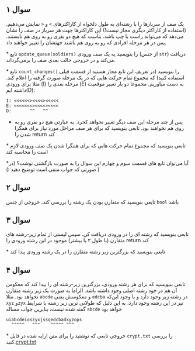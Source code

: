 ## سوال ۱ 
یک صف از سربازها را با رشته‌ای به طول دلخواه از کاراکتر‌های `>` و `<` نمایش می‌دهیم.
(استفاده از کاراکتر دیگری مجاز نیست!) این کاراکتر‌ها جهت هر سرباز 
 در صف را نشان می‌دهد که می‌تواند راست یا چپ باشد. بناست که هیچ دو نفری رو به روی هم
 نایستند. پس در هر مرحله افرادی که رو به روی هم باشند جهتشان را تغییر خواهند داد. 
 
*‌ تابع `update_queue(soldiers)` را بنویسید یه یک صف ورودی (از جنس `str`) دریافت می‌کند و 
 در خروجی حالت بعدی صف را بر‌می‌گرداند. 
 
 *‌ تابع `count_changes()` را بنویسید (در تعریف این تابع مجاز هستید از 
 قسمت قبلی استفاده کنید) که مجموع تمام حرکت هایی که در یک مرحله صورت گرفته را اعلام کند. مثلا برای ورودی (I) مرحله بعدی را (E) به دست میاوریم. مجموعا دو بار تغییر موقعیت داشته ایم(D): 
 
```
I: <<<<<<><<<<><<<<<
E: <<<<<<<><<<<><<<<
D:       ^^   ^^  
```

* پس از چند مرحله این صف دیگر تغییر نخواهد کحرد. به عبارتی هیچ دو نفری رو
به روی هم نخواهند بود. تابغی بنویسید که برای هر صف مراحل مورد نیاز برای همگرا شدن را return کند

*‌ تابعی بنویسید که مجموع تمام حرکت هایی که برای همگرا شدن یک صف ورودی لازم است را محاسبه کند 

*‌آیا می‌توان تابع های قسمت سوم و چهارم این سوال را به صورت بازگشتی نوشت؟ (در صورتی که جواب منفی است توضیخ دهید :)‌ ) 

## سوال ۲
تابعی بنویسید که متقارن بودن یک رشته را بررسی کند. خروجی از جنس `bool` باشد

## سوال ۳
تابعی بنویسید که رشته ای را در ورودی دریافت کن. سپس لیستی از تمام زیر-رشته 
های متقارن (با طول ۲ یا بیشتر) موجود در این رشته ورودی را return  کند 

*‌ تابعی بنویسید که بزرگترین زیر رشته متقارن را در یک رشته ورودی پیدا کند 


## سوال ۴
تابعی بنیویسید که برای هر رشته ورودی، بزرگترین زیر-رشته ای را پیدا کند 
که معکوس آن هم در خود رشته اصلی وجود داشته باشد. الزاما به صورت یک 
زیر رشته متقارن نخواهد بود. مثلا `abcde` و معکوسش یعنی `edcba` در رشته زیر 
وجود دارد و با وجود این‌که `xyz` و`zyx`  نیز در این رشته وجود دارد، به این دلیل که طولانی ترین
زیر رشته با شرایط گفته شده نیست، بنابرین جواب مساله `abcde` خواهد بود

```
uiabcdeioszyxjssqedcbadxyzops
  ^^^^^   ^^^    ^^^^^ ^^^ 
```

*‌ خروجی تابعی که نوشتید را برای متن ارایه شده در فایل `crypt.txt` را بررسی کنید.[crypt.txt](#)
